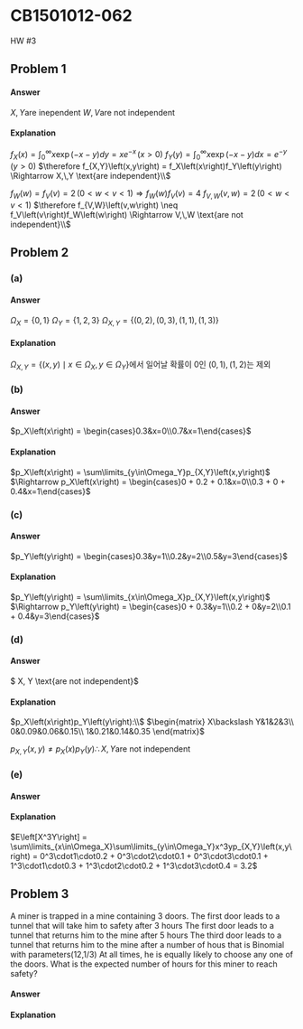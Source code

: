 # CB1501012-062

HW #3

## Problem 1

#### Answer

$X, Y \text{are inependent}$
$W, V \text{are not independent}$

#### Explanation

$f_X\left(x\right) = \int_0^{\infty}x\exp\left(-x-y\right)dy = xe^{-x}\,\left(x>0\right)$
$f_Y\left(y\right) = \int_0^{\infty}x\exp\left(-x-y\right)dx = e^{-y}\,\left(y>0\right)$
$\therefore f_{X,Y}\left(x,y\right) = f_X\left(x\right)f_Y\left(y\right) \Rightarrow X,\,Y \text{are independent}\\$

$f_W\left(w\right) = f_V\left(v\right) = 2\,\left(0<w<v<1\right) \Rightarrow f_W\left(w\right)f_V\left(v\right) = 4$
$f_{V,W}\left(v,w\right) = 2\,\left(0<w<v<1\right)$
$\therefore f_{V,W}\left(v,w\right) \neq f_V\left(v\right)f_W\left(w\right) \Rightarrow V,\,W \text{are not independent}\\$

## Problem 2

### (a)

#### Answer

$\Omega_X = \{0, 1\}$
$\Omega_Y = \{1, 2, 3\}$
$\Omega_{X, Y} = \{(0, 2), (0, 3), (1, 1), (1, 3)\}$

#### Explanation

$\Omega_{X, Y} = \{(x, y) \mid x \in \Omega_X, y \in \Omega_Y\}$에서
일어날 확률이 0인 $\left(0, 1\right), \left(1, 2\right)$는 제외

### (b)

#### Answer

$p_X\left(x\right) = \begin{cases}0.3&x=0\\0.7&x=1\end{cases}$

#### Explanation

$p_X\left(x\right) = \sum\limits_{y\in\Omega_Y}p_{X,Y}\left(x,y\right)$
$\Rightarrow p_X\left(x\right) = \begin{cases}0 + 0.2 + 0.1&x=0\\0.3 + 0 + 0.4&x=1\end{cases}$

### (c)

#### Answer

$p_Y\left(y\right) = \begin{cases}0.3&y=1\\0.2&y=2\\0.5&y=3\end{cases}$

#### Explanation

$p_Y\left(y\right) = \sum\limits_{x\in\Omega_X}p_{X,Y}\left(x,y\right)$
$\Rightarrow p_Y\left(y\right) = \begin{cases}0 + 0.3&y=1\\0.2 + 0&y=2\\0.1 + 0.4&y=3\end{cases}$

### (d)

#### Answer

$ X, Y \text{are not independent}$

#### Explanation

$p_X\left(x\right)p_Y\left(y\right):\\$
$\begin{matrix}
  X\backslash Y&1&2&3\\
  0&0.09&0.06&0.15\\
  1&0.21&0.14&0.35
\end{matrix}$

$p_{X,Y}\left(x,y\right) \not= p_X\left(x\right)p_Y\left(y\right)\therefore X, Y \text{are not independent}$

### (e)

#### Answer

#### Explanation

$E\left[X^3Y\right] = \sum\limits_{x\in\Omega_X}\sum\limits_{y\in\Omega_Y}x^3yp_{X,Y}\left(x,y\right) = 0^3\cdot1\cdot0.2 + 0^3\cdot2\cdot0.1 + 0^3\cdot3\cdot0.1 + 1^3\cdot1\cdot0.3 + 1^3\cdot2\cdot0.2 + 1^3\cdot3\cdot0.4 = 3.2$

## Problem 3

A miner is trapped in a mine containing 3 doors.
The first door leads to a tunnel that will take him to safety after 3 hours
The first door leads to a tunnel that returns him to the mine after 5 hours
The third door leads to a tunnel that returns him to the mine after a number of hous that is Binomial with parameters(12,1/3)
At all times, he is equally likely to choose any one of the doors. What is the expected number of hours for this miner to reach safety?

#### Answer



#### Explanation


